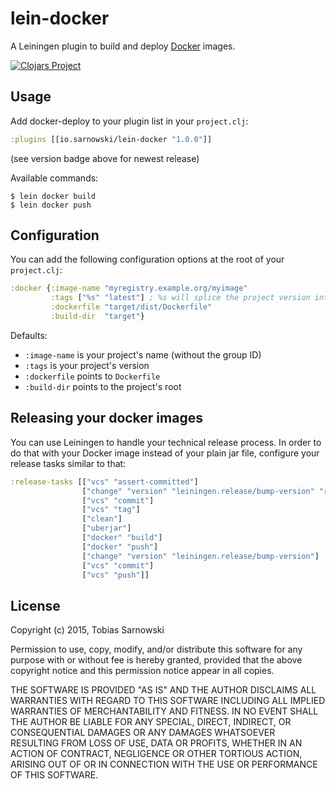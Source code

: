 # lein-docker

A Leiningen plugin to build and deploy [Docker](https://www.docker.com/) images.

[![Clojars Project](http://clojars.org/io.sarnowski/lein-docker/latest-version.svg)](http://clojars.org/io.sarnowski/lein-docker)

## Usage

Add docker-deploy to your plugin list in your `project.clj`:

```clojure
:plugins [[io.sarnowski/lein-docker "1.0.0"]]
```

(see version badge above for newest release)

Available commands:

    $ lein docker build
    $ lein docker push

## Configuration

You can add the following configuration options at the root of your `project.clj`:

```clojure
:docker {:image-name "myregistry.example.org/myimage"
         :tags ["%s" "latest"] ; %s will splice the project version into the tag
         :dockerfile "target/dist/Dockerfile"
         :build-dir  "target"}
```

Defaults:

* `:image-name` is your project's name (without the group ID)
* `:tags` is your project's version
* `:dockerfile` points to `Dockerfile`
* `:build-dir` points to the project's root

## Releasing your docker images

You can use Leiningen to handle your technical release process. In order to do that with your Docker image instead of
your plain jar file, configure your release tasks similar to that:

```clojure
:release-tasks [["vcs" "assert-committed"]
                ["change" "version" "leiningen.release/bump-version" "release"]
                ["vcs" "commit"]
                ["vcs" "tag"]
                ["clean"]
                ["uberjar"]
                ["docker" "build"]
                ["docker" "push"]
                ["change" "version" "leiningen.release/bump-version"]
                ["vcs" "commit"]
                ["vcs" "push"]]
```

## License

Copyright (c) 2015, Tobias Sarnowski

Permission to use, copy, modify, and/or distribute this software for any purpose with or without fee is hereby granted,
provided that the above copyright notice and this permission notice appear in all copies.

THE SOFTWARE IS PROVIDED "AS IS" AND THE AUTHOR DISCLAIMS ALL WARRANTIES WITH REGARD TO THIS SOFTWARE INCLUDING ALL
IMPLIED WARRANTIES OF MERCHANTABILITY AND FITNESS. IN NO EVENT SHALL THE AUTHOR BE LIABLE FOR ANY SPECIAL, DIRECT,
INDIRECT, OR CONSEQUENTIAL DAMAGES OR ANY DAMAGES WHATSOEVER RESULTING FROM LOSS OF USE, DATA OR PROFITS, WHETHER IN AN
ACTION OF CONTRACT, NEGLIGENCE OR OTHER TORTIOUS ACTION, ARISING OUT OF OR IN CONNECTION WITH THE USE OR PERFORMANCE OF
THIS SOFTWARE.

